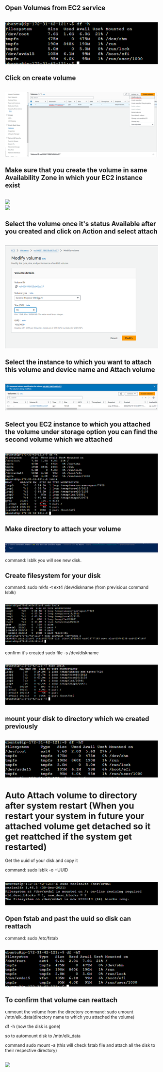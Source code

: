 <h2>Open Volumes from EC2 service</h2>

<br>![](./images/disk-resize/1.PNG)

<h2>Click on create volume</h2>

<br>![](./images/disk-resize/2.PNG)

<h2>Make sure that you create the volume in same Availability Zone in which your EC2 instance exist</h2>

<br>![](./images/disk-resize/13.PNG)
<br>![](./images/disk-resize/14.PNG)

<h2>Select the volume once it's status Available after you created and click on Action and select attach</h2>

<br>![](./images/disk-resize/3.PNG)

<h2>Select the instance to which you want to attach this volume and device name and Attach volume</h2>

<br>![](./images/disk-resize/4.PNG)

<h2>Select you EC2 instance to which you attached the volume under storage option you can find the second volume which we attached</h2>

<br>![](./images/disk-resize/5.PNG)

<h2>Make directory to attach your volume</h2>

<br>![](./images/disk-resize/6.PNG)

command: lsblk
you will see new disk.

<h2>Create filesystem for your disk</h2>
command: sudo mkfs -t ext4 /dev/diskname (from previsious command lsblk)

<br>![](./images/disk-resize/7.PNG)

confirm it's created
sudo file -s /dev/diskname

<br>![](./images/disk-resize/8.PNG)

<h2>mount your disk to directory which we created previously</h2>

<br>![](./images/disk-resize/9.PNG)

<h1>Auto Attach volume to directory after system restart (When you restart your system in future your attached volume get detached so it get reattched if the system get restarted)</h1>

Get the uuid of your disk and copy it

command: sudo lsblk -o +UUID

<br>![](./images/disk-resize/10.PNG)

<h2>Open fstab and past the uuid so disk can reattach </h2>
command: sudo /etc/fstab

<br>![](./images/disk-resize/11.PNG)

<h2>To confirm that volume can reattach</h2>
unmount the volume from the directory
command: sudo umount /mtn/elk_data(directory name to which you attached the volume)

df -h (now the disk is gone)

so to automount disk to /mtn/elk_data

command sudo mount -a (this will check fstab file and attach all the disk to their respective directory)

<br>![](./images/disk-resize/12.PNG)
